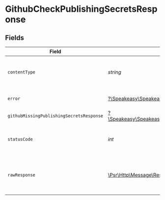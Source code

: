 # GithubCheckPublishingSecretsResponse


## Fields

| Field                                                                                                                                                | Type                                                                                                                                                 | Required                                                                                                                                             | Description                                                                                                                                          |
| ---------------------------------------------------------------------------------------------------------------------------------------------------- | ---------------------------------------------------------------------------------------------------------------------------------------------------- | ---------------------------------------------------------------------------------------------------------------------------------------------------- | ---------------------------------------------------------------------------------------------------------------------------------------------------- |
| `contentType`                                                                                                                                        | *string*                                                                                                                                             | :heavy_check_mark:                                                                                                                                   | HTTP response content type for this operation                                                                                                        |
| `error`                                                                                                                                              | [?\Speakeasy\SpeakeasyClientSDK\Models\Shared\Error](../../Models/Shared/Error.md)                                                                   | :heavy_minus_sign:                                                                                                                                   | Default error response                                                                                                                               |
| `githubMissingPublishingSecretsResponse`                                                                                                             | [?\Speakeasy\SpeakeasyClientSDK\Models\Shared\GithubMissingPublishingSecretsResponse](../../Models/Shared/GithubMissingPublishingSecretsResponse.md) | :heavy_minus_sign:                                                                                                                                   | OK                                                                                                                                                   |
| `statusCode`                                                                                                                                         | *int*                                                                                                                                                | :heavy_check_mark:                                                                                                                                   | HTTP response status code for this operation                                                                                                         |
| `rawResponse`                                                                                                                                        | [\Psr\Http\Message\ResponseInterface](https://www.php-fig.org/psr/psr-7/#33-psrhttpmessageresponseinterface)                                         | :heavy_check_mark:                                                                                                                                   | Raw HTTP response; suitable for custom response parsing                                                                                              |